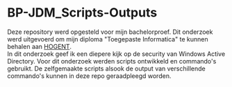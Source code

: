 # BP-JDM_Scripts-Outputs
Deze repository werd opgesteld voor mijn bachelorproef. Dit onderzoek werd uitgevoerd om mijn diploma "Toegepaste Informatica" te kunnen behalen aan [HOGENT](https://www.hogent.be/).  
In dit onderzoek geef ik een diepere kijk op de security van Windows Active Directory. 
Voor dit onderzoek werden scripts ontwikkeld en commando's gebruikt. De zelfgemaakte scripts alsook de output van verschillende commando's kunnen in deze repo geraadpleegd worden.
